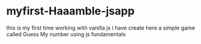 # myfirst-Haaamble-jsapp
this is my first time working with vanilla js i have create here a simple game called Guess My number using  js fundamentals
